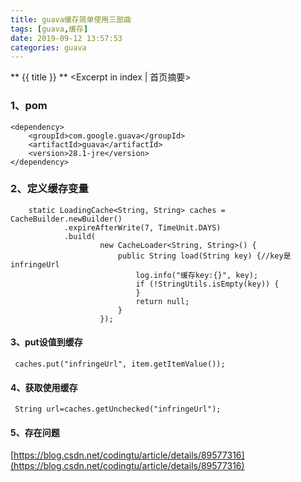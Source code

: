 ```yaml
---
title: guava缓存简单使用三部曲
tags: [guava,缓存]
date: 2019-09-12 13:57:53
categories: guava
---
```

** {{ title }} ** <Excerpt in index | 首页摘要>


<!-- more -->

### 1、pom
```
<dependency>
    <groupId>com.google.guava</groupId>
    <artifactId>guava</artifactId>
    <version>28.1-jre</version>
</dependency>
```


### 2、定义缓存变量
```
    static LoadingCache<String, String> caches = CacheBuilder.newBuilder()
            .expireAfterWrite(7, TimeUnit.DAYS)
            .build(
                    new CacheLoader<String, String>() {
                        public String load(String key) {//key是infringeUrl
                            log.info("缓存key:{}", key);
                            if (!StringUtils.isEmpty(key)) {
                            }
                            return null;
                        }
                    });
```

#### 3、put设值到缓存
```
 caches.put("infringeUrl", item.getItemValue());
```


#### 4、获取使用缓存

```
 String url=caches.getUnchecked("infringeUrl");
```
#### 5、存在问题
[https://blog.csdn.net/codingtu/article/details/89577316](https://blog.csdn.net/codingtu/article/details/89577316)
